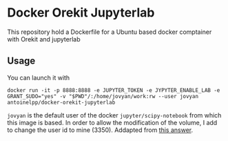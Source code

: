 # Docker Orekit Jupyterlab

This repository hold a Dockerfile for a Ubuntu based docker comptainer with Orekit and jupyterlab

## Usage 

You can launch it with 

```
docker run -it -p 8888:8888 -e JUPYTER_TOKEN -e JYPYTER_ENABLE_LAB -e GRANT_SUDO="yes" -v "$PWD"/:/home/jovyan/work:rw --user jovyan antoinelpp/docker-orekit-jupyterlab 
```

`jovyan` is the default user of the docker `jupyter/scipy-notebook` from which this image is based.
In order to allow the modification of the volume, I add to change the user id to mine (3350).
Addapted from [this answer](https://stackoverflow.com/questions/29245216/write-in-shared-volumes-docker).

